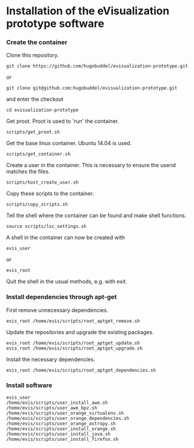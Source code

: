 # Installation of the eVisualization prototype software

### Create the container

Clone this repository.
```
git clone https://github.com/hugobuddel/evisualization-prototype.git
```
or
```
git clone git@github.com:hugobuddel/evisualization-prototype.git
```
and enter the checkout
```
cd evisualization-prototype
```

Get proot. Proot is used to 'run' the container.
```
scripts/get_proot.sh 
```

Get the base linux container. Ubuntu 14.04 is used.
```
scripts/get_container.sh
```

Create a user in the container. This is necessary to ensure the userid matches the files.
```
scripts/host_create_user.sh
```

Copy these scripts to the container.
```
scripts/copy_scripts.sh
```

Tell the shell where the container can be found and make shell functions.
```
source scripts/lxc_settings.sh
```

A shell in the container can now be created with
```
evis_user
```
or
```
evis_root
```
Quit the shell in the usual methods, e.g. with exit.

### Install dependencies through apt-get

First remove unnecessary dependencies.
```
evis_root /home/evis/scripts/root_aptget_remove.sh
```

Update the repositories and upgrade the existing packages.
```
evis_root /home/evis/scripts/root_aptget_update.sh
evis_root /home/evis/scripts/root_aptget_upgrade.sh
```

Install the necessary dependencies.
```
evis_root /home/evis/scripts/root_aptget_dependencies.sh
```

### Install software

```
evis_user
/home/evis/scripts/user_install_awe.sh
/home/evis/scripts/user_awe_bpz.sh
/home/evis/scripts/user_orange_virtualenv.sh
/home/evis/scripts/user_orange_dependencies.sh
/home/evis/scripts/user_orange_astropy.sh
/home/evis/scripts/user_install_orange.sh
/home/evis/scripts/user_install_java.sh
/home/evis/scripts/user_install_firefox.sh 
```
